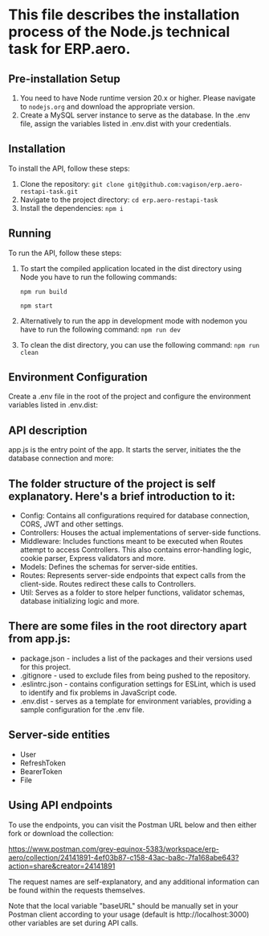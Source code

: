 This file describes the installation process of the Node.js technical task for ERP.aero.
========================================================================================

## Pre-installation Setup
1. You need to have Node runtime version 20.x or higher. Please navigate to ```nodejs.org``` and download the appropriate version.
2. Create a MySQL server instance to serve as the database. In the .env file, assign the variables listed in .env.dist with your credentials.

## Installation
To install the API, follow these steps:
1. Clone the repository: ```git clone git@github.com:vagison/erp.aero-restapi-task.git```
2. Navigate to the project directory: ```cd erp.aero-restapi-task```
3. Install the dependencies: ```npm i```

## Running
To run the API, follow these steps:
1. To start the compiled application located in the dist directory using Node you have to run the following commands:

    ```npm run build```
   
    ```npm start```

3. Alternatively to run the app in development mode with nodemon you have to run the following command: ```npm run dev```
4. To clean the dist directory, you can use the following command: ```npm run clean```

## Environment Configuration
Create a .env file in the root of the project and configure the environment variables listed in .env.dist:

## API description
app.js is the entry point of the app. It starts the server, initiates the the database connection and more:

The folder structure of the project is self explanatory. Here's a brief introduction to it:
-------------------------------------------------------------------------------------------
* Config: Contains all configurations required for database connection, CORS, JWT and other settings.
* Controllers: Houses the actual implementations of server-side functions.
* Middleware: Includes functions meant to be executed when Routes attempt to access Controllers. This also contains error-handling logic, cookie parser, Express validators and more.
* Models: Defines the schemas for server-side entities.
* Routes: Represents server-side endpoints that expect calls from the client-side. Routes redirect these calls to Controllers.
* Util: Serves as a folder to store helper functions, validator schemas, database initializing logic and more.

There are some files in the root directory apart from app.js:
-------------------------------------------------------------
* package.json - includes a list of the packages and their versions used for this project.
* .gitignore - used to exclude files from being pushed to the repository.
* .eslintrc.json - contains configuration settings for ESLint, which is used to identify and fix problems in JavaScript code.
* .env.dist - serves as a template for environment variables, providing a sample configuration for the .env file.

Server-side entities
---------------------
* User
* RefreshToken
* BearerToken
* File

## Using API endpoints
To use the endpoints, you can visit the Postman URL below and then either fork or download the collection:

https://www.postman.com/grey-equinox-5383/workspace/erp-aero/collection/24141891-4ef03b87-c158-43ac-ba8c-7fa168abe643?action=share&creator=24141891

The request names are self-explanatory, and any additional information can be found within the requests themselves.

Note that the local variable "baseURL" should be manually set in your Postman client according to your usage (default is http://localhost:3000) other variables are set during API calls.
